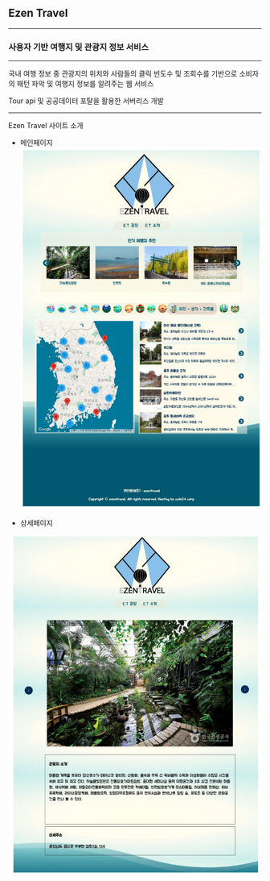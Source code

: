 ## Ezen Travel

---

### 사용자 기반 여행지 및 관광지 정보 서비스

---

국내 여행 정보 중 관광지의 위치와 사람들의 클릭 빈도수 및 조회수를 기반으로 소비자의 패턴 파악 및 여행지 정보를 알려주는 웹 서비스

Tour api 및 공공데이터 포탈을 활용한 서버리스 개발

---

Ezen Travel 사이트 소개

- 메인페이지
![sample1](./img/%EC%8A%A4%ED%81%AC%EB%A6%B0%EC%83%B7%202023-03-13%20173013.png)

- 상세페이지

![sample2](./img/%EC%8A%A4%ED%81%AC%EB%A6%B0%EC%83%B7%202023-03-13%20173027.png)
